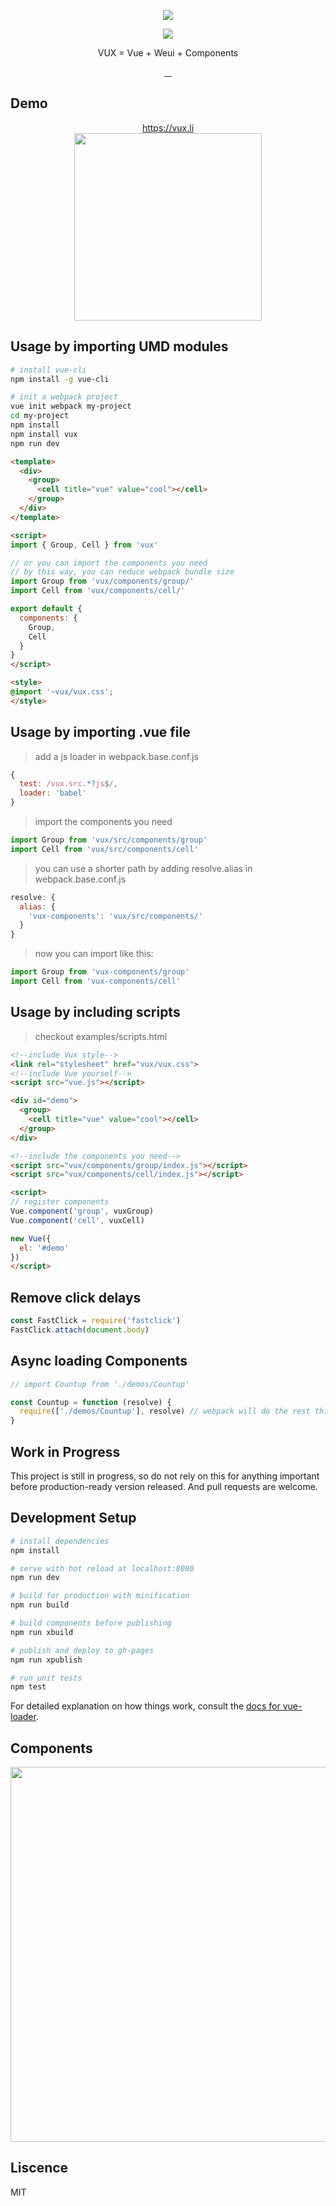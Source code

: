 <p align="center">
  <a href="http://vux.li">
    <img src="https://raw.githubusercontent.com/airyland/vux/master/logo.png">
  </a>
</p>
<p align="center">
  <a href="https://gitter.im/airyland/vux?utm_source=badge&utm_medium=badge&utm_campaign=pr-badge">
    <img src="https://badges.gitter.im/airyland/vux.svg">
  </a>
</p>
<p align="center">VUX = Vue + Weui + Components </p>
<p align="center">
  <a href="https://circleci.com/gh/airyland/vux">
    <img src="https://circleci.com/gh/airyland/vux.svg?style=shield" alt="">
  </a>
  <a href="https://www.npmjs.com/package/vux">
    <img src="https://img.shields.io/npm/v/vux.svg?style=flat-square" alt="">
  </a>
  <a href="https://www.npmjs.com/package/vux">
    <img src="https://img.shields.io/npm/dm/vux.svg?style=flat-square" alt="">
  </a>
  <a href="http://issuestats.com/github/airyland/vux">
    <img src="http://issuestats.com/github/airyland/vux/badge/issue" alt="">
  </a>
</p>

## Demo

<p align="center">
  <a href="https://vux.li/?x-page=github_readme">https://vux.li</a><br/>
  <img src="https://raw.githubusercontent.com/airyland/vux/master/qr.png" width="300">
</p>

## Usage by importing UMD modules

``` bash
# install vue-cli
npm install -g vue-cli

# init a webpack project
vue init webpack my-project
cd my-project
npm install
npm install vux
npm run dev
```

``` html
<template>
  <div>
    <group>
      <cell title="vue" value="cool"></cell>
    </group>
  </div>
</template>

<script>
import { Group, Cell } from 'vux'

// or you can import the components you need
// by this way, you can reduce webpack bundle size
import Group from 'vux/components/group/'
import Cell from 'vux/components/cell/'

export default {
  components: {
    Group,
    Cell
  }
}
</script>

<style>
@import '~vux/vux.css';
</style>
```

## Usage by importing .vue file

> add a js loader in webpack.base.conf.js

``` js
{
  test: /vux.src.*?js$/,
  loader: 'babel'
}
```

> import the components you need

``` js
import Group from 'vux/src/components/group'
import Cell from 'vux/src/components/cell'
```

> you can use a shorter path by adding resolve.alias in webpack.base.conf.js

``` js
resolve: {
  alias: {
    'vux-components': 'vux/src/components/'
  }
}
```

> now you can import like this:

``` js
import Group from 'vux-components/group'
import Cell from 'vux-components/cell'
```

## Usage by including scripts

> checkout examples/scripts.html

``` html
<!--include Vux style-->
<link rel="stylesheet" href="vux/vux.css">
<!--include Vue yourself-->
<script src="vue.js"></script>

<div id="demo">
  <group>
    <cell title="vue" value="cool"></cell>
  </group>
</div>

<!--include the components you need-->
<script src="vux/components/group/index.js"></script>
<script src="vux/components/cell/index.js"></script>

<script>
// register components
Vue.component('group', vuxGroup)
Vue.component('cell', vuxCell)

new Vue({
  el: '#demo'
})
</script>
```


## Remove click delays

``` js
const FastClick = require('fastclick')
FastClick.attach(document.body)
```

## Async loading Components

``` js
// import Countup from './demos/Countup'

const Countup = function (resolve) {
  require(['./demos/Countup'], resolve) // webpack will do the rest things
}
```

## Work in Progress
 
This project is still in progress, so do not rely on this for anything important before production-ready version released. And pull requests are welcome.

## Development Setup

``` bash
# install dependencies
npm install

# serve with hot reload at localhost:8080
npm run dev

# build for production with minification
npm run build

# build components before publishing
npm run xbuild

# publish and deploy to gh-pages
npm run xpublish

# run unit tests
npm test
```

For detailed explanation on how things work, consult the [docs for vue-loader](http://vuejs.github.io/vue-loader).

## Components

<p align="center">
  <img src="https://raw.githubusercontent.com/airyland/vux/master/vux.png" width="600">
</p>

## Liscence

MIT



